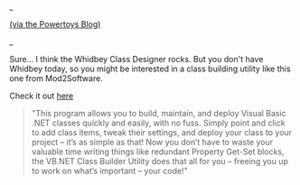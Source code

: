 _

[(via the Powertoys Blog)](http://weblogs.asp.net/powertoys/archive/2004/10/12/241333.aspx)

_

Sure... I think the Whidbey Class Designer rocks. But you don't have Whidbey today, so you might be interested in a class building utility like this one from Mod2Software.

Check it out [here](http://www.mod2software.com/ProductPages/cbu.htm)

> "This program allows you to build, maintain, and deploy Visual Basic .NET classes quickly and easily, with no fuss. Simply point and click to add class items, tweak their settings, and deploy your class to your project – it&rsquo;s as simple as that! Now you don&rsquo;t have to waste your valuable time writing things like redundant Property Get-Set blocks, the VB.NET Class Builder Utility does that all for you – freeing you up to work on what&rsquo;s important – your code!"